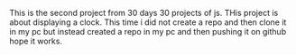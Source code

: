 This is the second project from 30 days 30 projects of js. THis project is about displaying a clock. This time i did not create a repo and then clone it in my pc but instead created a repo in my pc and then pushing it on github hope it works.